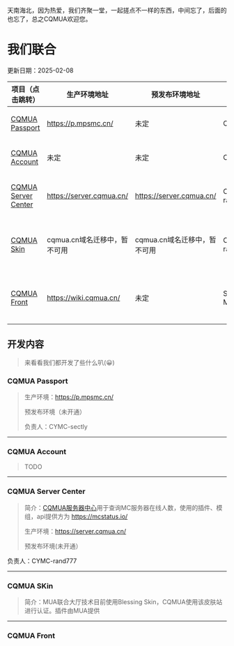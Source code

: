 天南海北，因为热爱，我们齐聚一堂，一起搓点不一样的东西，中间忘了，后面的也忘了，总之CQMUA欢迎您。

# 我们联合

更新日期：2025-02-08


| 项目（点击跳转）                                             | 生产环境地址                 | 预发布环境地址               | 负责人            | 备注                                                         |
| ------------------------------------------------------------ | ---------------------------- | ---------------------------- | ----------------- | ------------------------------------------------------------ |
| [CQMUA Passport](https://github.com/CQMUA#cqmua-passport)    | https://p.mpsmc.cn/          | 未定                         | CYMC-sectly       | 原创，react+kotlin，计划挂载在重医服务器                     |
| [CQMUA Account](https://github.com/CQMUA#cqmua-account)      | 未定                         | 未定                         | CYMC-sectly       | 原创，react+kotlin，计划挂载在重医服务器                     |
| [CQMUA Server Center](https://github.com/CQMUA#cqmua-server-center) | https://server.cqmua.cn/     | https://server.cqmua.cn/     | CYMC-rand777      | 原创，Vue3+Vite+Element Plus，管它什么MIT协议，随便用        |
| [CQMUA Skin](https://github.com/CQMUA#cqmua-skin)            | cqmua.cn域名迁移中，暂不可用 | cqmua.cn域名迁移中，暂不可用 | CYMC-rand777      | Forked from [blessing skin](https://github.com/bs-community) with MIT license ,modified plugins are powered by [MUA](https://www.mualliance.cn/) |
| [CQMUA Front](https://github.com/CQMUA#cqmua%E5%AE%98%E7%BD%91) | https://wiki.cqmua.cn/       | 未定                         | SWUMC-Marcood2022 | Forked from [vitepress](https://github.com/vuejs/vitepress) with MIT license，根域名及www.cqmua.cn备案完成后迁移 |


## 开发内容

> 来看看我们都开发了些什么叭(😀)

### CQMUA Passport

> 生产环境：https://p.mpsmc.cn/
>
> 预发布环境（未开通）
>
> 负责人：CYMC-sectly



---

### CQMUA Account

> TODO



---

### CQMUA Server Center

> 简介：[CQMUA服务器中心](https://github.com/CQMUA/CQMUA-MC-ServerCenter)用于查询MC服务器在线人数，使用的插件、模组，api提供方为 https://mcstatus.io/
>
> 生产环境：https://server.cqmua.cn/
>
> 预发布环境(未开通）

负责人：CYMC-rand777




---

### CQMUA SKin

> 简介：MUA联合大厅技术目前使用Blessing Skin，CQMUA使用该皮肤站进行认证。插件由MUA提供



---

### CQMUA Front

> 
